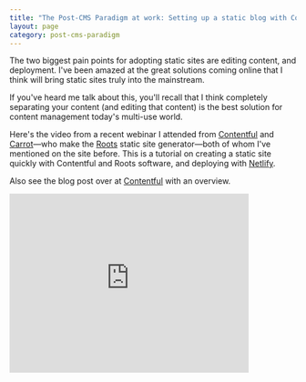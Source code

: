 ```yaml
---
title: "The Post-CMS Paradigm at work: Setting up a static blog with Contentful and Roots in 9 min"
layout: page
category: post-cms-paradigm
---
```

The two biggest pain points for adopting static sites are editing content, and deployment. I've been amazed at the great solutions coming online that I think will bring static sites truly into the mainstream.

If you've heard me talk about this, you'll recall that I think completely separating your content (and editing that content) is the best solution for content management today's multi-use world. 

Here's the video from a recent webinar I attended from [Contentful](https://www.contentful.com) and [Carrot](http://carrot.is/)—who make the [Roots](http://roots.cx/) static site generator—both of whom I've mentioned on the site before. This is a tutorial on creating a static site quickly with Contentful and Roots software, and deploying with [Netlify](https://www.netlify.com/).

Also see the blog post over at [Contentful](https://www.contentful.com/blog/2015/04/28/webinar-contentful-roots-static-sites/) with an overview. 



<iframe width="420" height="315" src="https://www.youtube.com/embed/RzLw2pQXAsk" frameborder="0" allowfullscreen></iframe>